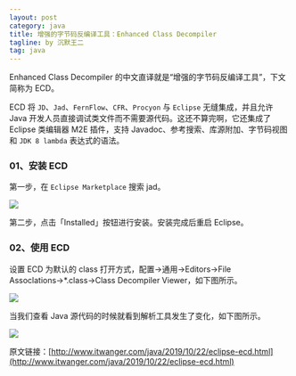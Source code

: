 ```yaml
---
layout: post
category: java
title: 增强的字节码反编译工具：Enhanced Class Decompiler
tagline: by 沉默王二
tag: java
---
```


Enhanced Class Decompiler 的中文直译就是“增强的字节码反编译工具”，下文简称为 ECD。

ECD 将 `JD`、`Jad`、`FernFlow`、`CFR`、`Procyon` 与 `Eclipse` 无缝集成，并且允许 Java 开发人员直接调试类文件而不需要源代码。这还不算完啊，它还集成了 Eclipse 类编辑器 M2E 插件，支持 Javadoc、参考搜索、库源附加、字节码视图和 `JDK 8 lambda` 表达式的语法。

<!--more-->


### 01、安装 ECD

第一步，在 `Eclipse Marketplace` 搜索 jad。

![](http://www.itmind.net/wp-content/uploads/2019/10/757830c94e1963acda41041084dc4f76.png)

第二步，点击「Installed」按钮进行安装。安装完成后重启 Eclipse。

### 02、使用 ECD

设置 ECD 为默认的 class 打开方式，配置→通用→Editors→File Assoclations→*.class→Class Decompiler Viewer，如下图所示。

![](http://www.itmind.net/wp-content/uploads/2019/10/160540f2bbe7864fbe87a239bd354f59.png)

当我们查看 Java 源代码的时候就看到解析工具发生了变化，如下图所示。

![](http://www.itmind.net/wp-content/uploads/2019/10/e75b700813570559318504a30dae6242.png)


原文链接：[http://www.itwanger.com/java/2019/10/22/eclipse-ecd.html](http://www.itwanger.com/java/2019/10/22/eclipse-ecd.html)

